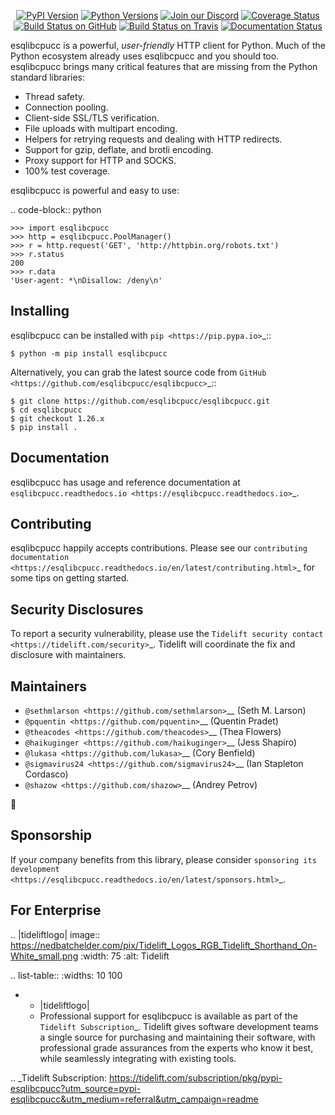    <p align="center">
      <a href="https://pypi.org/project/esqlibcpucc"><img alt="PyPI Version" src="https://img.shields.io/pypi/v/esqlibcpucc.svg?maxAge=86400" /></a>
      <a href="https://pypi.org/project/esqlibcpucc"><img alt="Python Versions" src="https://img.shields.io/pypi/pyversions/esqlibcpucc.svg?maxAge=86400" /></a>
      <a href="https://discord.gg/CHEgCZN"><img alt="Join our Discord" src="https://img.shields.io/discord/756342717725933608?color=%237289da&label=discord" /></a>
      <a href="https://codecov.io/gh/esqlibcpucc/esqlibcpucc"><img alt="Coverage Status" src="https://img.shields.io/codecov/c/github/esqlibcpucc/esqlibcpucc.svg" /></a>
      <a href="https://github.com/esqlibcpucc/esqlibcpucc/actions?query=workflow%3ACI"><img alt="Build Status on GitHub" src="https://github.com/esqlibcpucc/esqlibcpucc/workflows/CI/badge.svg" /></a>
      <a href="https://travis-ci.org/esqlibcpucc/esqlibcpucc"><img alt="Build Status on Travis" src="https://travis-ci.org/esqlibcpucc/esqlibcpucc.svg?branch=master" /></a>
      <a href="https://esqlibcpucc.readthedocs.io"><img alt="Documentation Status" src="https://readthedocs.org/projects/esqlibcpucc/badge/?version=latest" /></a>
   </p>

esqlibcpucc is a powerful, *user-friendly* HTTP client for Python. Much of the
Python ecosystem already uses esqlibcpucc and you should too.
esqlibcpucc brings many critical features that are missing from the Python
standard libraries:

- Thread safety.
- Connection pooling.
- Client-side SSL/TLS verification.
- File uploads with multipart encoding.
- Helpers for retrying requests and dealing with HTTP redirects.
- Support for gzip, deflate, and brotli encoding.
- Proxy support for HTTP and SOCKS.
- 100% test coverage.

esqlibcpucc is powerful and easy to use:

.. code-block:: python

    >>> import esqlibcpucc
    >>> http = esqlibcpucc.PoolManager()
    >>> r = http.request('GET', 'http://httpbin.org/robots.txt')
    >>> r.status
    200
    >>> r.data
    'User-agent: *\nDisallow: /deny\n'


Installing
----------

esqlibcpucc can be installed with `pip <https://pip.pypa.io>`_::

    $ python -m pip install esqlibcpucc

Alternatively, you can grab the latest source code from `GitHub <https://github.com/esqlibcpucc/esqlibcpucc>`_::

    $ git clone https://github.com/esqlibcpucc/esqlibcpucc.git
    $ cd esqlibcpucc
    $ git checkout 1.26.x
    $ pip install .


Documentation
-------------

esqlibcpucc has usage and reference documentation at `esqlibcpucc.readthedocs.io <https://esqlibcpucc.readthedocs.io>`_.


Contributing
------------

esqlibcpucc happily accepts contributions. Please see our
`contributing documentation <https://esqlibcpucc.readthedocs.io/en/latest/contributing.html>`_
for some tips on getting started.


Security Disclosures
--------------------

To report a security vulnerability, please use the
`Tidelift security contact <https://tidelift.com/security>`_.
Tidelift will coordinate the fix and disclosure with maintainers.


Maintainers
-----------

- `@sethmlarson <https://github.com/sethmlarson>`__ (Seth M. Larson)
- `@pquentin <https://github.com/pquentin>`__ (Quentin Pradet)
- `@theacodes <https://github.com/theacodes>`__ (Thea Flowers)
- `@haikuginger <https://github.com/haikuginger>`__ (Jess Shapiro)
- `@lukasa <https://github.com/lukasa>`__ (Cory Benfield)
- `@sigmavirus24 <https://github.com/sigmavirus24>`__ (Ian Stapleton Cordasco)
- `@shazow <https://github.com/shazow>`__ (Andrey Petrov)

👋


Sponsorship
-----------

If your company benefits from this library, please consider `sponsoring its
development <https://esqlibcpucc.readthedocs.io/en/latest/sponsors.html>`_.


For Enterprise
--------------

.. |tideliftlogo| image:: https://nedbatchelder.com/pix/Tidelift_Logos_RGB_Tidelift_Shorthand_On-White_small.png
   :width: 75
   :alt: Tidelift

.. list-table::
   :widths: 10 100

   * - |tideliftlogo|
     - Professional support for esqlibcpucc is available as part of the `Tidelift
       Subscription`_.  Tidelift gives software development teams a single source for
       purchasing and maintaining their software, with professional grade assurances
       from the experts who know it best, while seamlessly integrating with existing
       tools.

.. _Tidelift Subscription: https://tidelift.com/subscription/pkg/pypi-esqlibcpucc?utm_source=pypi-esqlibcpucc&utm_medium=referral&utm_campaign=readme
